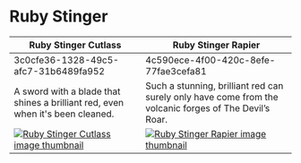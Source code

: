 # Ruby Stinger

| Ruby Stinger Cutlass | Ruby Stinger Rapier |
| -------------------- | ------------------- |
| 3c0cfe36-1328-49c5-afc7-31b6489fa952 | 4c590ece-4f00-420c-8efe-77fae3cefa81 |
| A sword with a blade that shines a brilliant red, even when it's been cleaned. | Such a stunning, brilliant red can surely only have come from the volcanic forges of The Devil’s Roar. |
| [![Ruby Stinger Cutlass image thumbnail](https://seaofthieves.wiki.gg/images/1/11/Ruby_Stinger_Cutlass.png)](https://seaofthieves.wiki.gg/wiki/Ruby_Stinger_Cutlass) | [![Ruby Stinger Rapier image thumbnail](https://seaofthieves.wiki.gg/images/5/55/Ruby_Stinger_Rapier.png)](https://seaofthieves.wiki.gg/wiki/Ruby_Stinger_Rapier) |
